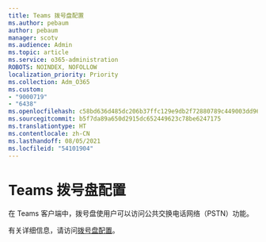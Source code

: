 ```yaml
---
title: Teams 拨号盘配置
ms.author: pebaum
author: pebaum
manager: scotv
ms.audience: Admin
ms.topic: article
ms.service: o365-administration
ROBOTS: NOINDEX, NOFOLLOW
localization_priority: Priority
ms.collection: Adm_O365
ms.custom:
- "9000719"
- "6438"
ms.openlocfilehash: c58bd636d485dc206b37ffc129e9db2f72880789c449003dd96db562c7a47542
ms.sourcegitcommit: b5f7da89a650d2915dc652449623c78be6247175
ms.translationtype: HT
ms.contentlocale: zh-CN
ms.lasthandoff: 08/05/2021
ms.locfileid: "54101904"
---
```

# <a name="teams-dial-pad-configuration"></a>Teams 拨号盘配置

在 Teams 客户端中，拨号盘使用户可以访问公共交换电话网络（PSTN）功能。  

有关详细信息，请访问[拨号盘配置](https://docs.microsoft.com/microsoftteams/dial-pad-configuration)。
